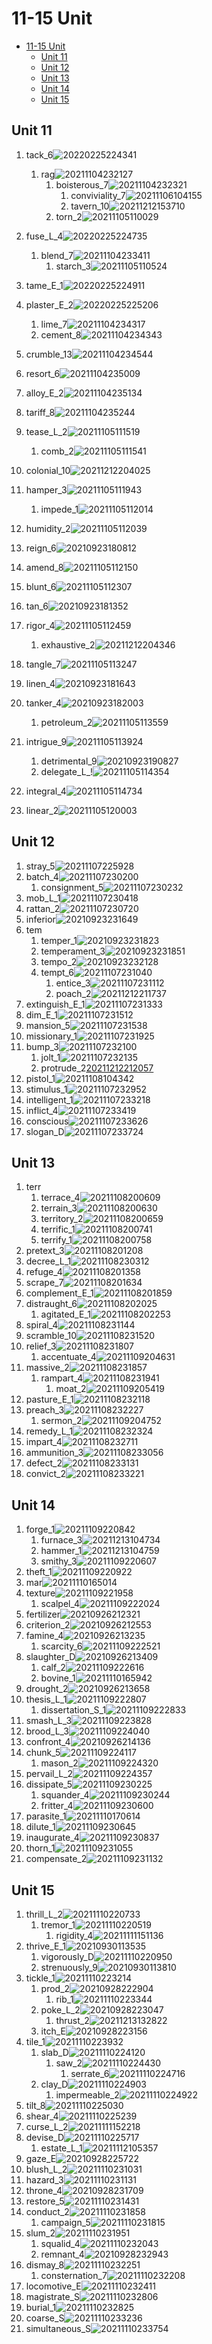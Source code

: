 # 11-15 Unit

- [11-15 Unit](#11-15-unit)
  - [Unit 11](#unit-11)
  - [Unit 12](#unit-12)
  - [Unit 13](#unit-13)
  - [Unit 14](#unit-14)
  - [Unit 15](#unit-15)

## Unit 11

1. tack_6![20220225224341](https://raw.githubusercontent.com/Logible/Image/main/note_image/20220225224341.png)
   1. rag![20211104232127](https://raw.githubusercontent.com/Logible/Image/main/note_image/20211104232127.png)
      1. boisterous_7![20211104232321](https://raw.githubusercontent.com/Logible/Image/main/note_image/20211104232321.png)
         1. conviviality_7![20211106104155](https://raw.githubusercontent.com/Logible/Image/main/note_image/20211106104155.png)
         2. tavern_10![20211212153710](https://raw.githubusercontent.com/Logible/Image/main/note_image/20211212153710.png)
      2. torn_2![20211105110029](https://raw.githubusercontent.com/Logible/Image/main/note_image/20211105110029.png)
2. fuse_L_4![20220225224735](https://raw.githubusercontent.com/Logible/Image/main/note_image/20220225224735.png)
   1. blend_7![20211104233411](https://raw.githubusercontent.com/Logible/Image/main/note_image/20211104233411.png)
      1. starch_3![20211105110524](https://raw.githubusercontent.com/Logible/Image/main/note_image/20211105110524.png)
3. tame_E_1![20220225224911](https://raw.githubusercontent.com/Logible/Image/main/note_image/20220225224911.png)
4. plaster_E_2![20220225225206](https://raw.githubusercontent.com/Logible/Image/main/note_image/20220225225206.png)
   1. lime_7![20211104234317](https://raw.githubusercontent.com/Logible/Image/main/note_image/20211104234317.png)
   2. cement_8![20211104234343](https://raw.githubusercontent.com/Logible/Image/main/note_image/20211104234343.png)
5. crumble_13![20211104234544](https://raw.githubusercontent.com/Logible/Image/main/note_image/20211104234544.png)
6. resort_6![20211104235009](https://raw.githubusercontent.com/Logible/Image/main/note_image/20211104235009.png)
7. alloy_E_2![20211104235134](https://raw.githubusercontent.com/Logible/Image/main/note_image/20211104235134.png)
8. tariff_8![20211104235244](https://raw.githubusercontent.com/Logible/Image/main/note_image/20211104235244.png)
9. tease_L_2![20211105111519](https://raw.githubusercontent.com/Logible/Image/main/note_image/20211105111519.png)
    1. comb_2![20211105111541](https://raw.githubusercontent.com/Logible/Image/main/note_image/20211105111541.png)
10. colonial_10![20211212204025](https://raw.githubusercontent.com/Logible/Image/main/note_image/20211212204025.png)
11. hamper_3![20211105111943](https://raw.githubusercontent.com/Logible/Image/main/note_image/20211105111943.png)
    1. impede_1![20211105112014](https://raw.githubusercontent.com/Logible/Image/main/note_image/20211105112014.png)
12. humidity_2![20211105112039](https://raw.githubusercontent.com/Logible/Image/main/note_image/20211105112039.png)
13. reign_6![20210923180812](https://raw.githubusercontent.com/Logible/Image/main/note_image/20210923180812.png)

14. amend_8![20211105112150](https://raw.githubusercontent.com/Logible/Image/main/note_image/20211105112150.png)
15. blunt_6![20211105112307](https://raw.githubusercontent.com/Logible/Image/main/note_image/20211105112307.png)
16. tan_6![20210923181352](https://raw.githubusercontent.com/Logible/Image/main/note_image/20210923181352.png)
17. rigor_4![20211105112459](https://raw.githubusercontent.com/Logible/Image/main/note_image/20211105112459.png)
    1. exhaustive_2![20211212204346](https://raw.githubusercontent.com/Logible/Image/main/note_image/20211212204346.png)
18. tangle_7![20211105113247](https://raw.githubusercontent.com/Logible/Image/main/note_image/20211105113247.png)
19. linen_4![20210923181643](https://raw.githubusercontent.com/Logible/Image/main/note_image/20210923181643.png)
20. tanker_4![20210923182003](https://raw.githubusercontent.com/Logible/Image/main/note_image/20210923182003.png)
    1. petroleum_2![20211105113559](https://raw.githubusercontent.com/Logible/Image/main/note_image/20211105113559.png)
21. intrigue_9![20211105113924](https://raw.githubusercontent.com/Logible/Image/main/note_image/20211105113924.png)
    1. detrimental_9![20210923190827](https://raw.githubusercontent.com/Logible/Image/main/note_image/20210923190827.png)
    2. delegate_L_!![20211105114354](https://raw.githubusercontent.com/Logible/Image/main/note_image/20211105114354.png)
22. integral_4![20211105114734](https://raw.githubusercontent.com/Logible/Image/main/note_image/20211105114734.png)
23. linear_2![20211105120003](https://raw.githubusercontent.com/Logible/Image/main/note_image/20211105120003.png)

## Unit 12

1. stray_5![20211107225928](https://raw.githubusercontent.com/Logible/Image/main/note_image/20211107225928.png)
2. batch_4![20211107230200](https://raw.githubusercontent.com/Logible/Image/main/note_image/20211107230200.png)
   1. consignment_5![20211107230232](https://raw.githubusercontent.com/Logible/Image/main/note_image/20211107230232.png)
3. mob_L_1![20211107230418](https://raw.githubusercontent.com/Logible/Image/main/note_image/20211107230418.png)
4. rattan_2![20211107230720](https://raw.githubusercontent.com/Logible/Image/main/note_image/20211107230720.png)
5. inferior![20210923231649](https://raw.githubusercontent.com/Logible/Image/main/note_image/20210923231649.png)
6. tem
   1. temper_1![20210923231823](https://raw.githubusercontent.com/Logible/Image/main/note_image/20210923231823.png)
   2. temperament_3![20210923231851](https://raw.githubusercontent.com/Logible/Image/main/note_image/20210923231851.png)
   3. tempo_2![20210923232128](https://raw.githubusercontent.com/Logible/Image/main/note_image/20210923232128.png)
   4. tempt_6![20211107231040](https://raw.githubusercontent.com/Logible/Image/main/note_image/20211107231040.png)
      1. entice_3![20211107231112](https://raw.githubusercontent.com/Logible/Image/main/note_image/20211107231112.png)
      2. poach_2![20211212211737](https://raw.githubusercontent.com/Logible/Image/main/note_image/20211212211737.png)
7. extinguish_E_1![20211107231333](https://raw.githubusercontent.com/Logible/Image/main/note_image/20211107231333.png)
8. dim_E_1![20211107231512](https://raw.githubusercontent.com/Logible/Image/main/note_image/20211107231512.png)
9. mansion_5![20211107231538](https://raw.githubusercontent.com/Logible/Image/main/note_image/20211107231538.png)
10. missionary_1![20211107231925](https://raw.githubusercontent.com/Logible/Image/main/note_image/20211107231925.png)
11. bump_3![20211107232100](https://raw.githubusercontent.com/Logible/Image/main/note_image/20211107232100.png)
    1. jolt_1![20211107232135](https://raw.githubusercontent.com/Logible/Image/main/note_image/20211107232135.png)
    2. protrude_2[20211212212057](https://raw.githubusercontent.com/Logible/Image/main/note_image/20211212212057.png)
12. pistol_1![20211108104342](https://raw.githubusercontent.com/Logible/Image/main/note_image/20211108104342.png)
13. stimulus_1![20211107232952](https://raw.githubusercontent.com/Logible/Image/main/note_image/20211107232952.png)
14. intelligent_1![20211107233218](https://raw.githubusercontent.com/Logible/Image/main/note_image/20211107233218.png)
15. inflict_4![20211107233419](https://raw.githubusercontent.com/Logible/Image/main/note_image/20211107233419.png)
16. conscious![20211107233626](https://raw.githubusercontent.com/Logible/Image/main/note_image/20211107233626.png)
17. slogan_D![20211107233724](https://raw.githubusercontent.com/Logible/Image/main/note_image/20211107233724.png)

## Unit 13

1. terr
   1. terrace_4![20211108200609](https://raw.githubusercontent.com/Logible/Image/main/note_image/20211108200609.png)
   2. terrain_3![20211108200630](https://raw.githubusercontent.com/Logible/Image/main/note_image/20211108200630.png)
   3. territory_2![20211108200659](https://raw.githubusercontent.com/Logible/Image/main/note_image/20211108200659.png)
   4. terrific_1![20211108200741](https://raw.githubusercontent.com/Logible/Image/main/note_image/20211108200741.png)
   5. terrify_1![20211108200758](https://raw.githubusercontent.com/Logible/Image/main/note_image/20211108200758.png)
2. pretext_3![20211108201208](https://raw.githubusercontent.com/Logible/Image/main/note_image/20211108201208.png)
3. decree_L_1![20211108230312](https://raw.githubusercontent.com/Logible/Image/main/note_image/20211108230312.png)
4. refuge_4![20211108201358](https://raw.githubusercontent.com/Logible/Image/main/note_image/20211108201358.png)
5. scrape_7![20211108201634](https://raw.githubusercontent.com/Logible/Image/main/note_image/20211108201634.png)
6. complement_E_1![20211108201859](https://raw.githubusercontent.com/Logible/Image/main/note_image/20211108201859.png)
7. distraught_6![20211108202025](https://raw.githubusercontent.com/Logible/Image/main/note_image/20211108202025.png)
    1. agitated_E_1![20211108202253](https://raw.githubusercontent.com/Logible/Image/main/note_image/20211108202253.png)
8. spiral_4![20211108231144](https://raw.githubusercontent.com/Logible/Image/main/note_image/20211108231144.png)
9. scramble_10![20211108231520](https://raw.githubusercontent.com/Logible/Image/main/note_image/20211108231520.png)
10. relief_3![20211108231807](https://raw.githubusercontent.com/Logible/Image/main/note_image/20211108231807.png)
    1. accentuate_4![20211109204631](https://raw.githubusercontent.com/Logible/Image/main/note_image/20211109204631.png)
11. massive_2![20211108231857](https://raw.githubusercontent.com/Logible/Image/main/note_image/20211108231857.png)
    1. rampart_4![20211108231941](https://raw.githubusercontent.com/Logible/Image/main/note_image/20211108231941.png)
       1. moat_2![20211109205419](https://raw.githubusercontent.com/Logible/Image/main/note_image/20211109205419.png)
12. pasture_E_1![20211108232118](https://raw.githubusercontent.com/Logible/Image/main/note_image/20211108232118.png)
13. preach_3![20211108232227](https://raw.githubusercontent.com/Logible/Image/main/note_image/20211108232227.png)
    1. sermon_2![20211109204752](https://raw.githubusercontent.com/Logible/Image/main/note_image/20211109204752.png)
14. remedy_L_1![20211108232324](https://raw.githubusercontent.com/Logible/Image/main/note_image/20211108232324.png)
15. impart_4![20211108232711](https://raw.githubusercontent.com/Logible/Image/main/note_image/20211108232711.png)
16. ammunition_3![20211108233056](https://raw.githubusercontent.com/Logible/Image/main/note_image/20211108233056.png)
17. defect_2![20211108233131](https://raw.githubusercontent.com/Logible/Image/main/note_image/20211108233131.png)
18. convict_2![20211108233221](https://raw.githubusercontent.com/Logible/Image/main/note_image/20211108233221.png)

## Unit 14

1. forge_1![20211109220842](https://raw.githubusercontent.com/Logible/Image/main/note_image/20211109220842.png)
   1. furnace_3![20211213104734](https://raw.githubusercontent.com/Logible/Image/main/note_image/20211213104734.png)
   2. hammer_1![20211213104759](https://raw.githubusercontent.com/Logible/Image/main/note_image/20211213104759.png)
   3. smithy_3![20211109220607](https://raw.githubusercontent.com/Logible/Image/main/note_image/20211109220607.png)
2. theft_1![20211109220922](https://raw.githubusercontent.com/Logible/Image/main/note_image/20211109220922.png)
3. mar![20211110165014](https://raw.githubusercontent.com/Logible/Image/main/note_image/20211110165014.png)
4. texture![20211109221958](https://raw.githubusercontent.com/Logible/Image/main/note_image/20211109221958.png)
   1. scalpel_4![20211109222024](https://raw.githubusercontent.com/Logible/Image/main/note_image/20211109222024.png)
5. fertilizer![20210926212321](https://raw.githubusercontent.com/Logible/Image/main/note_image/20210926212321.png)
6. criterion_2![20210926212553](https://raw.githubusercontent.com/Logible/Image/main/note_image/20210926212553.png)
7. famine_4![20210926213235](https://raw.githubusercontent.com/Logible/Image/main/note_image/20210926213235.png)
    1. scarcity_6![20211109222521](https://raw.githubusercontent.com/Logible/Image/main/note_image/20211109222521.png)
8. slaughter_D![20210926213409](https://raw.githubusercontent.com/Logible/Image/main/note_image/20210926213409.png)
    1. calf_2![20211109222616](https://raw.githubusercontent.com/Logible/Image/main/note_image/20211109222616.png)
    2. bovine_1![20211110165942](https://raw.githubusercontent.com/Logible/Image/main/note_image/20211110165942.png)
9. drought_2![20210926213658](https://raw.githubusercontent.com/Logible/Image/main/note_image/20210926213658.png)
10. thesis_L_1![20211109222807](https://raw.githubusercontent.com/Logible/Image/main/note_image/20211109222807.png)
    1. dissertation_S_1![20211109222833](https://raw.githubusercontent.com/Logible/Image/main/note_image/20211109222833.png)
11. smash_L_3![20211109223828](https://raw.githubusercontent.com/Logible/Image/main/note_image/20211109223828.png)
12. brood_L_3![20211109224040](https://raw.githubusercontent.com/Logible/Image/main/note_image/20211109224040.png)
13. confront_4![20210926214136](https://raw.githubusercontent.com/Logible/Image/main/note_image/20210926214136.png)
14. chunk_5![20211109224117](https://raw.githubusercontent.com/Logible/Image/main/note_image/20211109224117.png)
    1. mason_2![20211109224320](https://raw.githubusercontent.com/Logible/Image/main/note_image/20211109224320.png)
15. pervail_L_2![20211109224357](https://raw.githubusercontent.com/Logible/Image/main/note_image/20211109224357.png)
16. dissipate_5![20211109230225](https://raw.githubusercontent.com/Logible/Image/main/note_image/20211109230225.png)
    1. squander_4![20211109230244](https://raw.githubusercontent.com/Logible/Image/main/note_image/20211109230244.png)
    2. fritter_4![20211109230600](https://raw.githubusercontent.com/Logible/Image/main/note_image/20211109230600.png)
17. parasite_1![20211110170614](https://raw.githubusercontent.com/Logible/Image/main/note_image/20211110170614.png)
18. dilute_1![20211109230645](https://raw.githubusercontent.com/Logible/Image/main/note_image/20211109230645.png)
19. inaugurate_4![20211109230837](https://raw.githubusercontent.com/Logible/Image/main/note_image/20211109230837.png)
20. thorn_1![20211109231055](https://raw.githubusercontent.com/Logible/Image/main/note_image/20211109231055.png)
21. compensate_2![20211109231132](https://raw.githubusercontent.com/Logible/Image/main/note_image/20211109231132.png)

## Unit 15

1. thrill_L_2![20211110220733](https://raw.githubusercontent.com/Logible/Image/main/note_image/20211110220733.png)
   1. tremor_1![20211110220519](https://raw.githubusercontent.com/Logible/Image/main/note_image/20211110220519.png)
      1. rigidity_4![20211111151136](https://raw.githubusercontent.com/Logible/Image/main/note_image/20211111151136.png)
2. thrive_E_1![20210930113535](https://raw.githubusercontent.com/Logible/Image/main/note_image/20210930113535.png)
   1. vigorously_D![20211110220950](https://raw.githubusercontent.com/Logible/Image/main/note_image/20211110220950.png)
   2. strenuously_9![20210930113810](https://raw.githubusercontent.com/Logible/Image/main/note_image/20210930113810.png)
3. tickle_1![20211110223214](https://raw.githubusercontent.com/Logible/Image/main/note_image/20211110223214.png)
   1. prod_2![20210928222904](https://raw.githubusercontent.com/Logible/Image/main/note_image/20210928222904.png)
      1. rib_1![20211110223344](https://raw.githubusercontent.com/Logible/Image/main/note_image/20211110223344.png)
   2. poke_L_2![20210928223047](https://raw.githubusercontent.com/Logible/Image/main/note_image/20210928223047.png)
      1. thrust_2![20211213132822](https://raw.githubusercontent.com/Logible/Image/main/note_image/20211213132822.png)
   3. itch_E![20210928223156](https://raw.githubusercontent.com/Logible/Image/main/note_image/20210928223156.png)
4. tile_1![20211110223932](https://raw.githubusercontent.com/Logible/Image/main/note_image/20211110223932.png)
   1. slab_D![20211110224120](https://raw.githubusercontent.com/Logible/Image/main/note_image/20211110224120.png)
      1. saw_2![20211110224430](https://raw.githubusercontent.com/Logible/Image/main/note_image/20211110224430.png)
         1. serrate_6![20211110224716](https://raw.githubusercontent.com/Logible/Image/main/note_image/20211110224716.png)
   2. clay_D![20211110224903](https://raw.githubusercontent.com/Logible/Image/main/note_image/20211110224903.png)
      1. impermeable_2![20211110224922](https://raw.githubusercontent.com/Logible/Image/main/note_image/20211110224922.png)
5. tilt_8![20211110225030](https://raw.githubusercontent.com/Logible/Image/main/note_image/20211110225030.png)
6. shear_4![20211110225239](https://raw.githubusercontent.com/Logible/Image/main/note_image/20211110225239.png)
7. curse_L_2![20211111152218](https://raw.githubusercontent.com/Logible/Image/main/note_image/20211111152218.png)
8. devise_D![20211110225717](https://raw.githubusercontent.com/Logible/Image/main/note_image/20211110225717.png)
    1. estate_L_1![20211112105357](https://raw.githubusercontent.com/Logible/Image/main/note_image/20211112105357.png)
9. gaze_E![20210928225722](https://raw.githubusercontent.com/Logible/Image/main/note_image/20210928225722.png)
10. blush_L_2![20211110231031](https://raw.githubusercontent.com/Logible/Image/main/note_image/20211110231031.png)
11. hazard_3![20211110231131](https://raw.githubusercontent.com/Logible/Image/main/note_image/20211110231131.png)
12. throne_4![20210928231709](https://raw.githubusercontent.com/Logible/Image/main/note_image/20210928231709.png)
13. restore_5![20211110231431](https://raw.githubusercontent.com/Logible/Image/main/note_image/20211110231431.png)
14. conduct_2![20211110231858](https://raw.githubusercontent.com/Logible/Image/main/note_image/20211110231858.png)
    1. campaign_5![20211110231815](https://raw.githubusercontent.com/Logible/Image/main/note_image/20211110231815.png)
15. slum_2![20211110231951](https://raw.githubusercontent.com/Logible/Image/main/note_image/20211110231951.png)
    1. squalid_4![20211110232043](https://raw.githubusercontent.com/Logible/Image/main/note_image/20211110232043.png)
    2. remnant_4![20210928232943](https://raw.githubusercontent.com/Logible/Image/main/note_image/20210928232943.png)
16. dismay_8![20211110232251](https://raw.githubusercontent.com/Logible/Image/main/note_image/20211110232251.png)
    1. consternation_7![20211110232208](https://raw.githubusercontent.com/Logible/Image/main/note_image/20211110232208.png)
17. locomotive_E![20211110232411](https://raw.githubusercontent.com/Logible/Image/main/note_image/20211110232411.png)
18. magistrate_S![20211110232806](https://raw.githubusercontent.com/Logible/Image/main/note_image/20211110232806.png)
19. burial_1![20211110232825](https://raw.githubusercontent.com/Logible/Image/main/note_image/20211110232825.png)
20. coarse_S![20211110233236](https://raw.githubusercontent.com/Logible/Image/main/note_image/20211110233236.png)
21. simultaneous_S![20211110233754](https://raw.githubusercontent.com/Logible/Image/main/note_image/20211110233754.png)
